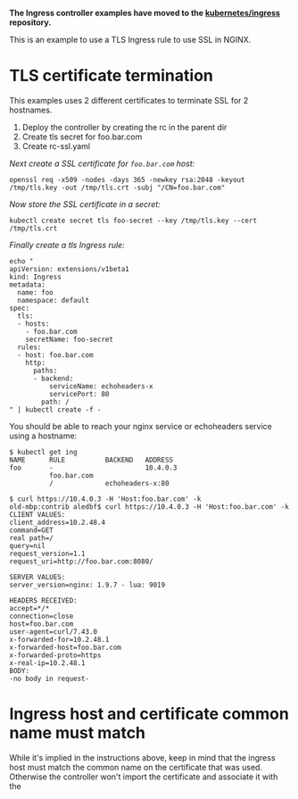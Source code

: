 **The Ingress controller examples have moved to the
[kubernetes/ingress](https://github.com/kubernetes/ingress) repository.**

This is an example to use a TLS Ingress rule to use SSL in NGINX.

# TLS certificate termination

This examples uses 2 different certificates to terminate SSL for 2 hostnames.

1. Deploy the controller by creating the rc in the parent dir
2. Create tls secret for foo.bar.com
3. Create rc-ssl.yaml

*Next create a SSL certificate for `foo.bar.com` host:*

```
openssl req -x509 -nodes -days 365 -newkey rsa:2048 -keyout /tmp/tls.key -out /tmp/tls.crt -subj "/CN=foo.bar.com"
```

*Now store the SSL certificate in a secret:*

```
kubectl create secret tls foo-secret --key /tmp/tls.key --cert /tmp/tls.crt
```

*Finally create a tls Ingress rule:*

```
echo "
apiVersion: extensions/v1beta1
kind: Ingress
metadata:
  name: foo
  namespace: default
spec:
  tls:
  - hosts:
    - foo.bar.com
    secretName: foo-secret
  rules:
  - host: foo.bar.com
    http:
      paths:
      - backend:
          serviceName: echoheaders-x
          servicePort: 80
        path: /
" | kubectl create -f -
```

You should be able to reach your nginx service or echoheaders service using a hostname:
```
$ kubectl get ing
NAME      RULE          BACKEND   ADDRESS
foo       -                       10.4.0.3
          foo.bar.com
          /             echoheaders-x:80
```

```
$ curl https://10.4.0.3 -H 'Host:foo.bar.com' -k
old-mbp:contrib aledbf$ curl https://10.4.0.3 -H 'Host:foo.bar.com' -k
CLIENT VALUES:
client_address=10.2.48.4
command=GET
real path=/
query=nil
request_version=1.1
request_uri=http://foo.bar.com:8080/

SERVER VALUES:
server_version=nginx: 1.9.7 - lua: 9019

HEADERS RECEIVED:
accept=*/*
connection=close
host=foo.bar.com
user-agent=curl/7.43.0
x-forwarded-for=10.2.48.1
x-forwarded-host=foo.bar.com
x-forwarded-proto=https
x-real-ip=10.2.48.1
BODY:
-no body in request-
```

# Ingress host and certificate common name must match
While it's implied in the instructions above, keep in mind that the ingress host must match the common name on the certificate that was used. Otherwise the controller won't import the certificate and associate it with the 
